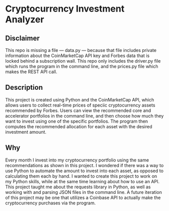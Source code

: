 # Cryptocurrency Investment Analyzer

## Disclaimer

This repo is missing a file — data.py — because that file includes private information about the CoinMarketCap API key and Forbes data that is locked behind a subscription wall. This repo only includes the driver.py file which runs the program in the command line, and the prices.py file which makes the REST API call. 

## Description

This project is created using Python and the CoinMarketCap API, which allows users to collect real-time prices of speciic cryptocurrency assets recommended by Forbes. Users can view the recommended core and accelerator portfolios in the command line, and then choose how much they want to invest using one of the specific portfolios. The program then computes the recommended allocation for each asset with the desired investment amount.

## Why

Every month I invest into my cryptocurrency portfolio using the same recommendations as shown in this project. I wondered if there was a way to use Python to automate the amount to invest into each asset, as opposed to calculating them each by hand. I wanted to create this project to work on my Python skills, while at the same time learning about how to use an API. This project taught me about the requests library in Python, as well as working with and parsing JSON files in the command line. A future iteration of this project may be one that utilizes a Coinbase API to actually make the cryptocurrency purchases via the program.
